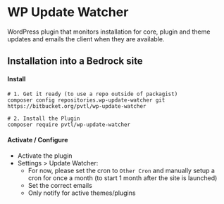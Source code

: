 # WP Update Watcher

WordPress plugin that monitors installation for core, plugin and theme updates and emails the client when they are available.

## Installation into a Bedrock site

#### Install

```
# 1. Get it ready (to use a repo outside of packagist)
composer config repositories.wp-update-watcher git https://bitbucket.org/pvtl/wp-update-watcher

# 2. Install the Plugin
composer require pvtl/wp-update-watcher
```

#### Activate / Configure

- Activate the plugin
- Settings > Update Watcher:
    - For now, please set the cron to `Other Cron` and manually setup a cron for once a month (to start 1 month after the site is launched)
    - Set the correct emails
    - Only notify for active themes/plugins
